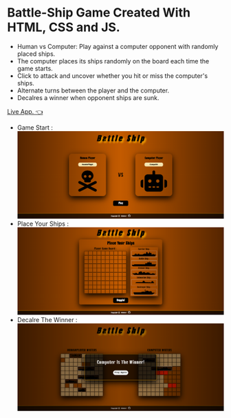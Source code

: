 # Battle-Ship Game Created With HTML, CSS and JS.

  - Human vs Computer: Play against a computer opponent with randomly placed ships.
  - The computer places its ships randomly on the board each time the game starts.
  - Click to attack and uncover whether you hit or miss the computer's ships.
  - Alternate turns between the player and the computer.
  - Decalres a winner when opponent ships are sunk.

[Live App. 👈](https://elaaasri.github.io/battleship/)

  - Game Start : 
![alt text](https://github.com/elaaasri/battleship/blob/main/dist/start-screen.png)
  - Place Your Ships :
![alt text](https://github.com/elaaasri/battleship/blob/main/dist/place-ship-screen.png)
  - Decalre The Winner :
![alt text](https://github.com/elaaasri/battleship/blob/main/dist/winner-screen.png)

